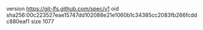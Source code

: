 version https://git-lfs.github.com/spec/v1
oid sha256:00c223527eae15747dd102088e21e1060b1c34385cc2083fb266fcddc880eaf1
size 1077
